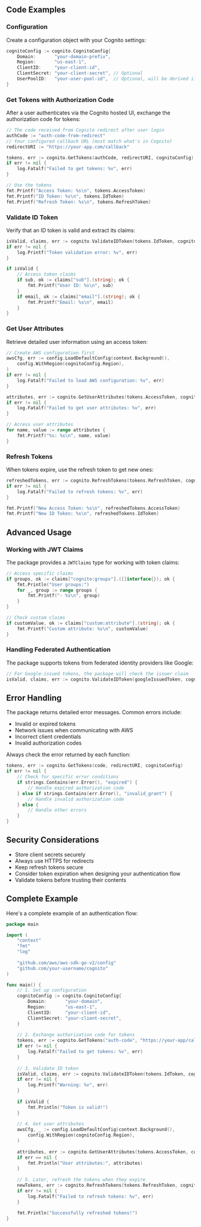 ## Code Examples

### Configuration

Create a configuration object with your Cognito settings:

```go
cognitoConfig := cognito.CognitoConfig{
    Domain:       "your-domain-prefix",
    Region:       "us-east-1",
    ClientID:     "your-client-id",
    ClientSecret: "your-client-secret", // Optional
    UserPoolID:   "your-user-pool-id",  // Optional, will be derived if not provided
}
```

### Get Tokens with Authorization Code

After a user authenticates via the Cognito hosted UI, exchange the authorization code for tokens:

```go
// The code received from Cognito redirect after user login
authCode := "auth-code-from-redirect"
// Your configured callback URL (must match what's in Cognito)
redirectURI := "https://your-app.com/callback"

tokens, err := cognito.GetTokens(authCode, redirectURI, cognitoConfig)
if err != nil {
    log.Fatalf("Failed to get tokens: %v", err)
}

// Use the tokens
fmt.Printf("Access Token: %s\n", tokens.AccessToken)
fmt.Printf("ID Token: %s\n", tokens.IdToken)
fmt.Printf("Refresh Token: %s\n", tokens.RefreshToken)
```

### Validate ID Token

Verify that an ID token is valid and extract its claims:

```go
isValid, claims, err := cognito.ValidateIDToken(tokens.IdToken, cognitoConfig)
if err != nil {
    log.Printf("Token validation error: %v", err)
}

if isValid {
    // Access token claims
    if sub, ok := claims["sub"].(string); ok {
        fmt.Printf("User ID: %s\n", sub)
    }
    if email, ok := claims["email"].(string); ok {
        fmt.Printf("Email: %s\n", email)
    }
}
```

### Get User Attributes

Retrieve detailed user information using an access token:

```go
// Create AWS configuration first
awsCfg, err := config.LoadDefaultConfig(context.Background(),
    config.WithRegion(cognitoConfig.Region),
)
if err != nil {
    log.Fatalf("Failed to load AWS configuration: %v", err)
}

attributes, err := cognito.GetUserAttributes(tokens.AccessToken, cognitoConfig, awsCfg)
if err != nil {
    log.Fatalf("Failed to get user attributes: %v", err)
}

// Access user attributes
for name, value := range attributes {
    fmt.Printf("%s: %s\n", name, value)
}
```

### Refresh Tokens

When tokens expire, use the refresh token to get new ones:

```go
refreshedTokens, err := cognito.RefreshTokens(tokens.RefreshToken, cognitoConfig)
if err != nil {
    log.Fatalf("Failed to refresh tokens: %v", err)
}

fmt.Printf("New Access Token: %s\n", refreshedTokens.AccessToken)
fmt.Printf("New ID Token: %s\n", refreshedTokens.IdToken)
```

## Advanced Usage

### Working with JWT Claims

The package provides a `JWTClaims` type for working with token claims:

```go
// Access specific claims
if groups, ok := claims["cognito:groups"].([]interface{}); ok {
    fmt.Println("User groups:")
    for _, group := range groups {
        fmt.Printf("- %s\n", group)
    }
}

// Check custom claims
if customValue, ok := claims["custom:attribute"].(string); ok {
    fmt.Printf("Custom attribute: %s\n", customValue)
}
```

### Handling Federated Authentication

The package supports tokens from federated identity providers like Google:

```go
// For Google-issued tokens, the package will check the issuer claim
isValid, claims, err := cognito.ValidateIDToken(googleIssuedToken, cognitoConfig)
```

## Error Handling

The package returns detailed error messages. Common errors include:

- Invalid or expired tokens
- Network issues when communicating with AWS
- Incorrect client credentials
- Invalid authorization codes

Always check the error returned by each function:

```go
tokens, err := cognito.GetTokens(code, redirectURI, cognitoConfig)
if err != nil {
    // Check for specific error conditions
    if strings.Contains(err.Error(), "expired") {
        // Handle expired authorization code
    } else if strings.Contains(err.Error(), "invalid_grant") {
        // Handle invalid authorization code
    } else {
        // Handle other errors
    }
}
```

## Security Considerations

- Store client secrets securely
- Always use HTTPS for redirects
- Keep refresh tokens secure
- Consider token expiration when designing your authentication flow
- Validate tokens before trusting their contents

## Complete Example

Here's a complete example of an authentication flow:

```go
package main

import (
    "context"
    "fmt"
    "log"
    
    "github.com/aws/aws-sdk-go-v2/config"
    "github.com/your-username/cognito"
)

func main() {
    // 1. Set up configuration
    cognitoConfig := cognito.CognitoConfig{
        Domain:       "your-domain",
        Region:       "us-east-1",
        ClientID:     "your-client-id",
        ClientSecret: "your-client-secret",
    }
    
    // 2. Exchange authorization code for tokens
    tokens, err := cognito.GetTokens("auth-code", "https://your-app/callback", cognitoConfig)
    if err != nil {
        log.Fatalf("Failed to get tokens: %v", err)
    }
    
    // 3. Validate ID token
    isValid, claims, err := cognito.ValidateIDToken(tokens.IdToken, cognitoConfig)
    if err != nil {
        log.Printf("Warning: %v", err)
    }
    
    if isValid {
        fmt.Println("Token is valid!")
    }
    
    // 4. Get user attributes
    awsCfg, _ := config.LoadDefaultConfig(context.Background(), 
        config.WithRegion(cognitoConfig.Region),
    )
    
    attributes, err := cognito.GetUserAttributes(tokens.AccessToken, cognitoConfig, awsCfg)
    if err == nil {
        fmt.Println("User attributes:", attributes)
    }
    
    // 5. Later, refresh the tokens when they expire
    newTokens, err := cognito.RefreshTokens(tokens.RefreshToken, cognitoConfig)
    if err != nil {
        log.Fatalf("Failed to refresh tokens: %v", err)
    }
    
    fmt.Println("Successfully refreshed tokens!")
}
```